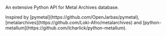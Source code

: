 <p>An extensive Python API for Metal Archives database.</p>
<p>Inspired by [pymetal](https://github.com/OpenJarbas/pymetal), [metalarchives](https://github.com/Loki-Afro/metalarchives) and [python-metallum](https://github.com/lcharlick/python-metallum).</p>
